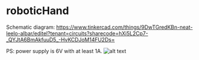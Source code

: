 # roboticHand

Schematic diagram: https://www.tinkercad.com/things/9DwTGredKBn-neat-leelo-albar/editel?tenant=circuits?sharecode=hXi5L2Cp7-_QYJtA6BmAkfuuD5_-HvKCDJoM14FU2Ds=

PS: power supply is 6V with at least 1A.
![alt text](https://user-images.githubusercontent.com/9074166/62165897-81438a00-b330-11e9-9bba-0c34bcb2ad0b.png)
